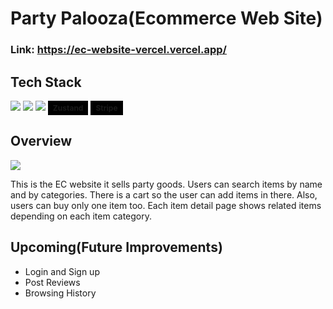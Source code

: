 <div id="top"></div>

<style>
    .site-link {
        font-size:16px;
    }
    .tech {
        display: inline-flex; 
        background-color: black; 
        vertical-align: top; padding: 4px 8px; 
        font-size: 12px; 
        font-weight: bold;
    }
</style>

# Party Palooza(Ecommerce Web Site)

### Link: <a class="site-link" href="https://ec-website-vercel.vercel.app/">https://ec-website-vercel.vercel.app/</a>

## Tech Stack

<p style="display: inline">
  <img src="https://img.shields.io/badge/-Next.js-000000.svg?logo=next.js&style=for-the-badge">
  <img src="https://img.shields.io/badge/-Typescript-000000.svg?logo=typescript&style=for-the-badge">
  <img src="https://img.shields.io/badge/-TailwindCSS-000000.svg?logo=tailwindcss&style=for-the-badge">
  <span class="tech">Zustand</span>
  <span class="tech">Stripe</span>
</p>

## Overview

<img src="https://github.com/daiki-gl/trip-planner/assets/70357792/467eb741-2c58-4bde-b8ad-5f87cef8e39c">

This is the EC website it sells party goods. Users can search items by name and by categories. There is a cart so the user can add items in there. Also, users can buy only one item too. Each item detail page shows related items depending on each item category.

## Upcoming(Future Improvements)

<ul>
    <li>Login and Sign up</li>
    <li>Post Reviews</li>
    <li>Browsing History</li>
</ul>
